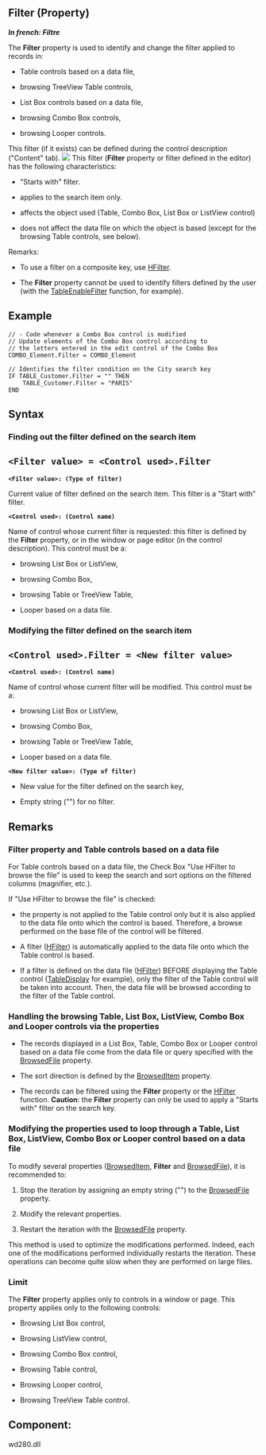 


## Filter (Property)

***In french: Filtre***
	



<a name="XUse"></a>
<a name="Use"></a>
<a name="description"></a>
The **Filter** property is used to identify and change the filter applied to records in: 

- Table controls based on a data file,

- browsing TreeView Table controls,

- List Box controls based on a data file,

- browsing Combo Box controls,

- browsing Looper controls. 




This filter (if it exists) can be defined during the control description ("Content" tab).
![](https://doc.pcsoft.fr/en-US/images/image.awp?langid=3&name=Filtre.gif)
This filter (**Filter** property or filter defined in the editor) has the following characteristics:

- "Starts with" filter.

- applies to the search item only.

- affects the object used (Table, Combo Box, List Box or ListView control)

- does not affect the data file on which the object is based (except for the browsing Table controls, see below).




Remarks:

- To use a filter on a composite key, use [HFilter](../WDLang4/3044100.md).

- The **Filter** property cannot be used to identify filters defined by the user (with the [TableEnableFilter](../WDLang1/1000017149.md) function, for example).





<a name="Example1"></a>
<a name="sample_code"></a>

## Example


```wl
// - Code whenever a Combo Box control is modified
// Update elements of the Combo Box control according to
// the letters entered in the edit control of the Combo Box
COMBO_Element.Filter = COMBO_Element
```
<a name="Example2"></a>

```wl
// Identifies the filter condition on the City search key
IF TABLE_Customer.Filter = "" THEN
	TABLE_Customer.Filter = "PARIS"
END
```

<a name="XSYNTAX"></a>
<a name="SYNTAX1"></a>

## Syntax

### Finding out the filter defined on the search item

`<Filter value> = <Control used>.Filter`
---

**`<Filter value>: (Type of filter)`**

Current value of filter defined on the search item. This filter is a "Start with" filter.

**`<Control used>: (Control name)`**

Name of control whose current filter is requested: this filter is defined by the **Filter** property, or in the window or page editor (in the control description). This control must be a: 

- browsing List Box or ListView,

- browsing Combo Box,

- browsing Table or TreeView Table,

- Looper based on a data file.  





<a name="SYNTAX2"></a>

### Modifying the filter defined on the search item

`<Control used>.Filter = <New filter value>`
---

**`<Control used>: (Control name)`**

Name of control whose current filter will be modified. This control must be a: 

- browsing List Box or ListView,

- browsing Combo Box,

- browsing Table or TreeView Table,

- Looper based on a data file.    




**`<New filter value>: (Type of filter)`**



- New value for the filter defined on the search key, 

- Empty string ("") for no filter.  






<a name="NOTE0"></a>
<a name="NOTE0_1"></a>

## Remarks


### Filter property and Table controls based on a data file
<a name="filter_property_and_table_controls_based_data_file_ELTPARAGRAPHE000098"></a>

For Table controls based on a data file, the Check Box "Use HFilter to browse the file" is used to keep the search and sort options on the filtered columns (magnifier, etc.).

If "Use HFilter to browse the file" is checked:

- the property is not applied to the Table control only but it is also applied to the data file onto which the control is based. Therefore, a browse performed on the base file of the control will be filtered.

- A filter ([HFilter](../WDLang4/3044100.md)) is automatically applied to the data file onto which the Table control is based.

- If a filter is defined on the data file ([HFilter](../WDLang4/3044100.md)) BEFORE displaying the Table control ([TableDisplay](../WDLang1/3074003.md) for example), only the filter of the Table control will be taken into account. Then, the data file will be browsed according to the filter of the Table control.



<a name="NOTE0_2"></a>


### Handling the browsing Table, List Box, ListView, Combo Box and Looper controls via the properties
<a name="handling_the_browsing_table_list_box_listview_combo_box_and_looper_controls_via_the_properties_ELTPARAGRAPHE000128"></a>

- The records displayed in a List Box, Table, Combo Box or Looper control based on a data file come from the data file or query specified with the [BrowsedFile](../Proprietes/2510040.md) property.

- The sort direction is defined by the [BrowsedItem](../Proprietes/2510111.md) property.

- The records can be filtered using the **Filter** property or the [HFilter](../WDLang4/3044100.md) function. **Caution**: the **Filter** property can only be used to apply a "Starts with" filter on the search key.



<a name="NOTE0_3"></a>


### Modifying the properties used to loop through a Table, List Box, ListView, Combo Box or Looper control based on a data file
<a name="modifying_the_properties_used_loop_through_table_list_box_listview_combo_box_looper_control_based_data_file_ELTPARAGRAPHE000150"></a>

To modify several properties ([BrowsedItem](../Proprietes/2510111.md), **Filter** and [BrowsedFile](../Proprietes/2510040.md)), it is recommended to:

1. Stop the iteration by assigning an empty string ("") to the [BrowsedFile](../Proprietes/2510040.md) property.

2. Modify the relevant properties.

3. Restart the iteration with the [BrowsedFile](../Proprietes/2510040.md) property.


This method is used to optimize the modifications performed. Indeed, each one of the modifications performed individually restarts the iteration. These operations can become quite slow when they are performed on large files.
<a name="NOTE0_4"></a>


### Limit
<a name="limit_ELTPARAGRAPHE000177"></a>

The **Filter** property applies only to controls in a window or page. This property applies only to the following controls:

- Browsing List Box control, 

- Browsing ListView control, 

- Browsing Combo Box control, 

- Browsing Table control, 

- Browsing Looper control, 

- Browsing TreeView Table control.





## Component:
wd280.dll
